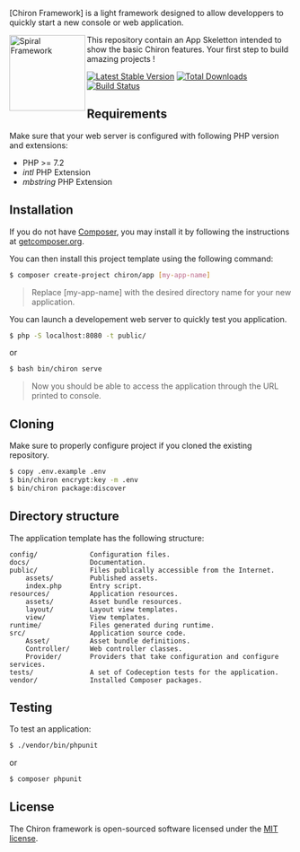 [Chiron Framework] is a light framework designed to allow developpers to quickly start a new console or web application.

<img src="https://user-images.githubusercontent.com/796136/67560465-9d827780-f723-11e9-91ac-9b2fafb027f2.png" height="135px" alt="Spiral Framework" align="left"/>

This repository contain an App Skeletton intended to show the basic Chiron features. Your first step to build amazing projects !

[![Latest Stable Version](https://poser.pugx.org/yiisoft/yii-demo/v/stable.png)](https://packagist.org/packages/yiisoft/yii-demo)
[![Total Downloads](https://poser.pugx.org/yiisoft/yii-demo/downloads.png)](https://packagist.org/packages/yiisoft/yii-demo)
[![Build Status](https://travis-ci.com/yiisoft/yii-demo.svg?branch=master)](https://travis-ci.com/yiisoft/yii-demo)

## Requirements

Make sure that your web server is configured with following PHP version and extensions:
* PHP >= 7.2
* *intl* PHP Extension
* *mbstring* PHP Extension

## Installation

If you do not have [Composer](http://getcomposer.org/), you may install it by following the instructions at [getcomposer.org](http://getcomposer.org/doc/00-intro.md).

You can then install this project template using the following command:

```bash
$ composer create-project chiron/app [my-app-name]
```
>Replace [my-app-name] with the desired directory name for your new application.

You can launch a developement web server to quickly test you application.

```bash
$ php -S localhost:8080 -t public/
```
or
```bash
$ bash bin/chiron serve
```
>Now you should be able to access the application through the URL printed to console.

## Cloning

Make sure to properly configure project if you cloned the existing repository.

```bash
$ copy .env.example .env
$ bin/chiron encrypt:key -m .env
$ bin/chiron package:discover
```

## Directory structure

The application template has the following structure:

```
config/             Configuration files.
docs/               Documentation.
public/             Files publically accessible from the Internet.
    assets/         Published assets.
    index.php       Entry script.
resources/          Application resources.
    assets/         Asset bundle resources.
    layout/         Layout view templates.
    view/           View templates.
runtime/            Files generated during runtime.
src/                Application source code.
    Asset/          Asset bundle definitions.
    Controller/     Web controller classes.
    Provider/       Providers that take configuration and configure services.
tests/              A set of Codeception tests for the application.
vendor/             Installed Composer packages.
```

## Testing

To test an application:

```bash
$ ./vendor/bin/phpunit
```
or
```bash
$ composer phpunit
```

## License

The Chiron framework is open-sourced software licensed under the [MIT license](https://opensource.org/licenses/MIT).
